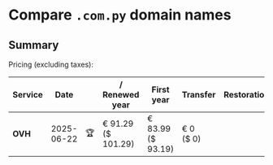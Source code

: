 # Compare `.com.py` domain names

## Summary

Pricing (excluding taxes):

| Service | Date |  | / Renewed year | First year | Transfer | Restoration |
|--|--|--|--|--|--|--|
| **OVH** | 2025-06-22 | 🏆 | € 91.29<br>($ 101.29) | € 83.99<br>($ 93.19) | € 0<br>($ 0) |  |
